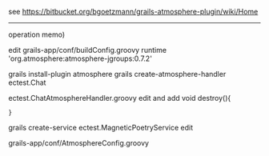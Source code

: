 see 
	https://bitbucket.org/bgoetzmann/grails-atmosphere-plugin/wiki/Home

---------------------------------------------
operation memo)

edit grails-app/conf/buildConfig.groovy
	runtime 'org.atmosphere:atmosphere-jgroups:0.7.2'

grails install-plugin atmosphere
grails create-atmosphere-handler ectest.Chat 

ectest.ChatAtmosphereHandler.groovy edit and add 
	void destroy(){

	}

grails create-service ectest.MagneticPoetryService
edit

grails-app/conf/AtmosphereConfig.groovy
